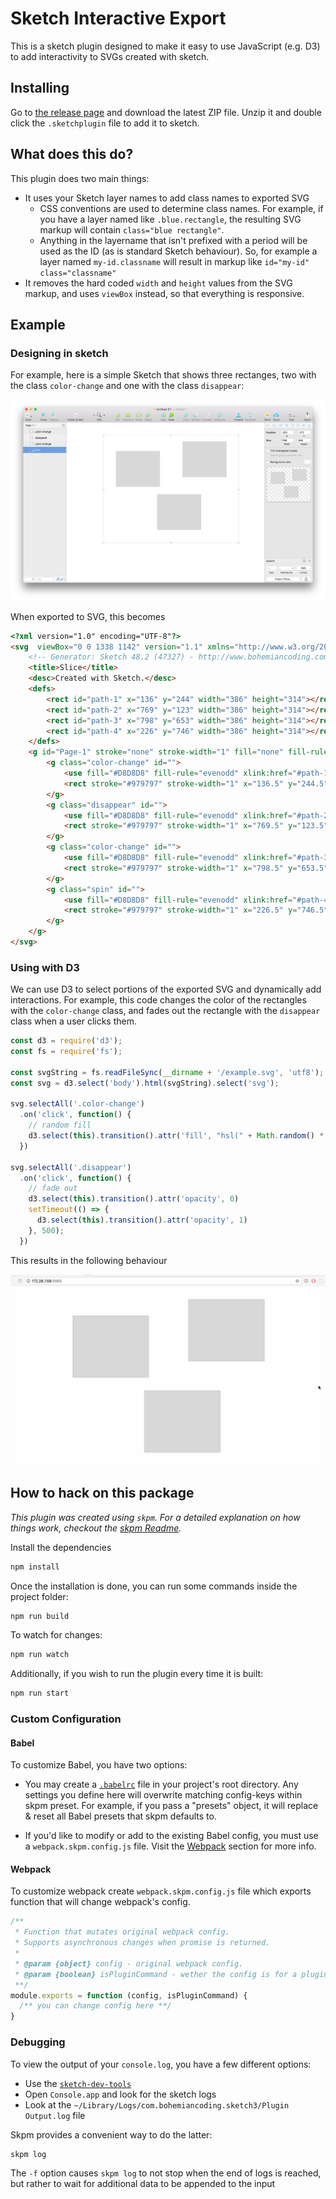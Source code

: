 # Sketch Interactive Export


This is a sketch plugin designed to make it easy to use JavaScript (e.g. D3) to add
interactivity to SVGs created with sketch.

## Installing

Go to [the release page](https://github.com/mathisonian/sketch-interactive-export/releases) and download the latest ZIP file. Unzip it and double click the `.sketchplugin` file to add it to sketch.

## What does this do?

This plugin does two main things:

* It uses your Sketch layer names to add class names to exported SVG
  * CSS conventions are used to determine class names. For example, if you have a layer named like `.blue.rectangle`, the resulting SVG markup will contain `class="blue rectangle"`.
  * Anything in the layername that isn't prefixed with a period will be used as the ID (as is standard Sketch behaviour). So, for example a layer named `my-id.classname`  will result in markup like `id="my-id" class="classname"`
* It removes the hard coded `width` and `height` values from the SVG markup, and uses `viewBox` instead, so that everything is responsive.

## Example

### Designing in sketch

For example, here is a simple Sketch that shows three rectanges, two with the class `color-change` and one
with the class `disappear`:

![sketch example](./assets/sketch-readme.png)

When exported to SVG, this becomes


```html
<?xml version="1.0" encoding="UTF-8"?>
<svg  viewBox="0 0 1338 1142" version="1.1" xmlns="http://www.w3.org/2000/svg" xmlns:xlink="http://www.w3.org/1999/xlink">
    <!-- Generator: Sketch 48.2 (47327) - http://www.bohemiancoding.com/sketch -->
    <title>Slice</title>
    <desc>Created with Sketch.</desc>
    <defs>
        <rect id="path-1" x="136" y="244" width="386" height="314"></rect>
        <rect id="path-2" x="769" y="123" width="386" height="314"></rect>
        <rect id="path-3" x="798" y="653" width="386" height="314"></rect>
        <rect id="path-4" x="226" y="746" width="386" height="314"></rect>
    </defs>
    <g id="Page-1" stroke="none" stroke-width="1" fill="none" fill-rule="evenodd">
        <g class="color-change" id="">
            <use fill="#D8D8D8" fill-rule="evenodd" xlink:href="#path-1"></use>
            <rect stroke="#979797" stroke-width="1" x="136.5" y="244.5" width="385" height="313"></rect>
        </g>
        <g class="disappear" id="">
            <use fill="#D8D8D8" fill-rule="evenodd" xlink:href="#path-2"></use>
            <rect stroke="#979797" stroke-width="1" x="769.5" y="123.5" width="385" height="313"></rect>
        </g>
        <g class="color-change" id="">
            <use fill="#D8D8D8" fill-rule="evenodd" xlink:href="#path-3"></use>
            <rect stroke="#979797" stroke-width="1" x="798.5" y="653.5" width="385" height="313"></rect>
        </g>
        <g class="spin" id="">
            <use fill="#D8D8D8" fill-rule="evenodd" xlink:href="#path-4"></use>
            <rect stroke="#979797" stroke-width="1" x="226.5" y="746.5" width="385" height="313"></rect>
        </g>
    </g>
</svg>
```


### Using with D3


We can use D3 to select portions of the exported SVG and dynamically add interactions. For example, this
code changes the color of the rectangles with the `color-change` class, and fades out the rectangle with
the `disappear` class when a user clicks them.

```js
const d3 = require('d3');
const fs = require('fs');

const svgString = fs.readFileSync(__dirname + '/example.svg', 'utf8');
const svg = d3.select('body').html(svgString).select('svg');

svg.selectAll('.color-change')
  .on('click', function() {
    // random fill
    d3.select(this).transition().attr('fill', "hsl(" + Math.random() * 360 + ",100%,50%)")
  })

svg.selectAll('.disappear')
  .on('click', function() {
    // fade out
    d3.select(this).transition().attr('opacity', 0)
    setTimeout(() => {
      d3.select(this).transition().attr('opacity', 1)
    }, 500);
  })
```

This results in the following behaviour

![browser example](./assets/d3-example.gif)



## How to hack on this package

_This plugin was created using `skpm`. For a detailed explanation on how things work, checkout the [skpm Readme](https://github.com/skpm/skpm/blob/master/README.md)._

Install the dependencies

```bash
npm install
```

Once the installation is done, you can run some commands inside the project folder:

```bash
npm run build
```

To watch for changes:

```bash
npm run watch
```

Additionally, if you wish to run the plugin every time it is built:

```bash
npm run start
```

### Custom Configuration

#### Babel

To customize Babel, you have two options:

* You may create a [`.babelrc`](https://babeljs.io/docs/usage/babelrc) file in your project's root directory. Any settings you define here will overwrite matching config-keys within skpm preset. For example, if you pass a "presets" object, it will replace & reset all Babel presets that skpm defaults to.

* If you'd like to modify or add to the existing Babel config, you must use a `webpack.skpm.config.js` file. Visit the [Webpack](#webpack) section for more info.

#### Webpack

To customize webpack create `webpack.skpm.config.js` file which exports function that will change webpack's config.

```js
/**
 * Function that mutates original webpack config.
 * Supports asynchronous changes when promise is returned.
 *
 * @param {object} config - original webpack config.
 * @param {boolean} isPluginCommand - wether the config is for a plugin command or a resource
 **/
module.exports = function (config, isPluginCommand) {
  /** you can change config here **/
}
```

### Debugging

To view the output of your `console.log`, you have a few different options:

* Use the [`sketch-dev-tools`](https://github.com/skpm/sketch-dev-tools)
* Open `Console.app` and look for the sketch logs
* Look at the `~/Library/Logs/com.bohemiancoding.sketch3/Plugin Output.log` file

Skpm provides a convenient way to do the latter:

```bash
skpm log
```

The `-f` option causes `skpm log` to not stop when the end of logs is reached, but rather to wait for additional data to be appended to the input

